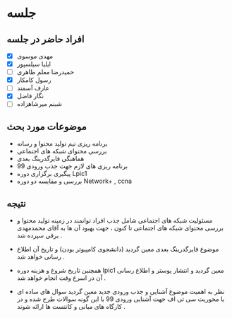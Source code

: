 # جلسه

## افراد حاضر در جلسه

- [x] مهدی موسوی
- [x] ایلیا سیلسپور
- [ ] حمیدرضا معلم طاهری
- [x] رسول کامکار
- [ ] عارف آسمند
- [x] نگار فاضل
- [ ] شبنم میرشاهزاده

## موضوعات مورد بحث

* برنامه ریزی تیم تولید محتوا و رسانه
* بررسی محتوای شبکه های اجتماعی
* هماهنگی فایرگدرینگ بعدی
* برنامه ریزی های لازم جهت جذب ورودی 99
* پیگیری برگزاری دوره Lpic1
* بررسی و مقایسه دو دوره Network+ , ccna

## نتیجه

* مسئولیت شبکه های اجتماعی شامل جذب افراد توانمند در زمینه تولید محتوا و بررسی محتوای شبکه های اجتماعی تا کنون ، جهت بهبود آن ها به آقای محمدمهدی برقی سپرده شد .
  
* موضوع فایرگدرینگ بعدی معین گردید (دانشجوی کامپیوتر بودن) و تاریخ آن اطلاع رسانی خواهد شد .
 
* همچنین تاریخ شروع و هزینه دوره lpic1 معین گردید و انتشار پوستر و اطلاع رسانی آن در اسرع وقت انجام خواهد شد .
  
* نظر به اهمیت موضوع آشنایی و جذب ورودی جدید معین گردید سوال های ساده ای با محوریت سی تی اف جهت آشنایی ورودی 99 با این گونه سوالات طرح شده و در کارگاه های مبانی و کانتست ها ارائه شوند .

  

